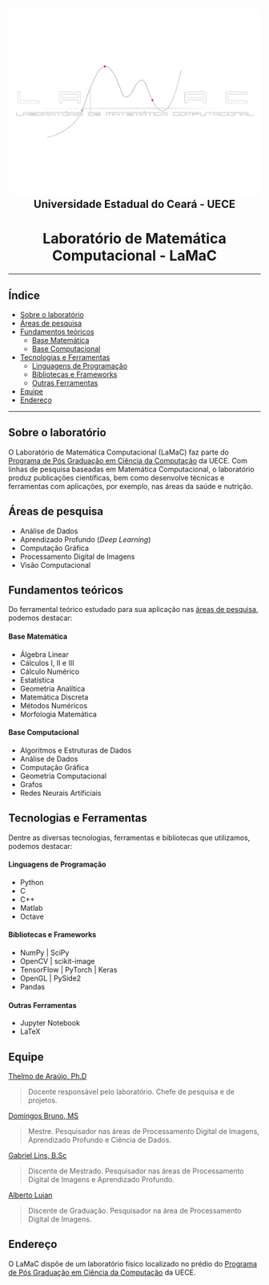 <p align="center" style="margin: 0">
  <img src="profile/assets/logotipo_lamac_black-removebg.png" width="600px" style="border-radius: 18px"/>
</p>

<div align="center">
  <h2 style="margin: 0 auto">Universidade Estadual do Ceará - UECE</h2>
  <h1>Laboratório de Matemática Computacional - LaMaC</h1>
</div>

---

<h2>Índice</h2>

- [Sobre o laboratório](#sobre-o-laboratório)
- [Áreas de pesquisa](#áreas-de-pesquisa)
- [Fundamentos teóricos](#fundamentos-teóricos)
    - [Base Matemática](#base-matemática)
    - [Base Computacional](#base-computacional)
- [Tecnologias e Ferramentas](#tecnologias-e-ferramentas)
    - [Linguagens de Programação](#linguagens-de-programação)
    - [Bibliotecas e Frameworks](#bibliotecas-e-frameworks)
    - [Outras Ferramentas](#outras-ferramentas)
- [Equipe](#equipe)
- [Endereço](#endereço)

---

## Sobre o laboratório

O Laboratório de Matemática Computacional (LaMaC) faz parte do [Programa de Pós Graduação em Ciência da Computação](http://www.uece.br/ppgcc/) da UECE. Com linhas de pesquisa baseadas em Matemática Computacional, o laboratório produz publicações científicas, bem como desenvolve técnicas e ferramentas com aplicações, por exemplo, nas áreas da saúde e nutrição.

## Áreas de pesquisa

- Análise de Dados
- Aprendizado Profundo (*Deep Learning*)
- Computação Gráfica
- Processamento Digital de Imagens
- Visão Computacional

## Fundamentos teóricos

Do ferramental teórico estudado para sua aplicação nas [áreas de pesquisa](#áreas-de-pesquisa), podemos destacar:

#### Base Matemática

- Álgebra Linear
- Cálculos I, II e III
- Cálculo Numérico
- Estatística
- Geometria Analítica
- Matemática Discreta
- Métodos Numéricos
- Morfologia Matemática

#### Base Computacional

- Algoritmos e Estruturas de Dados
- Análise de Dados
- Computação Gráfica
- Geometria Computacional
- Grafos
- Redes Neurais Artificiais

## Tecnologias e Ferramentas

Dentre as diversas tecnologias, ferramentas e bibliotecas que utilizamos, podemos destacar:

#### Linguagens de Programação

- Python
- C
- C++
- Matlab
- Octave

#### Bibliotecas e Frameworks

- NumPy | SciPy
- OpenCV | scikit-image
- TensorFlow | PyTorch | Keras
- OpenGL | PySide2
- Pandas

#### Outras Ferramentas

- Jupyter Notebook
- LaTeX

## Equipe

[Thelmo de Araújo, Ph.D](http://lattes.cnpq.br/3978299887398475)

> Docente responsável pelo laboratório. Chefe de pesquisa e de projetos.

[Domingos Bruno, MS](http://lattes.cnpq.br/2071492934254307)

> Mestre. Pesquisador nas áreas de Processamento Digital de Imagens, Aprendizado Profundo e Ciência de Dados.

[Gabriel Lins, B.Sc](http://lattes.cnpq.br/0989380563059737)

> Discente de Mestrado. Pesquisador nas áreas de Processamento Digital de Imagens e Aprendizado Profundo.

[Alberto Luian](http://lattes.cnpq.br/9709130130037571)

> Discente de Graduação. Pesquisador na área de Processamento Digital de Imagens.

## Endereço

O LaMaC dispõe de um laboratório físico localizado no prédio do [Programa de Pós Graduação em Ciência da Computação](http://www.uece.br/ppgcc/) da UECE.
